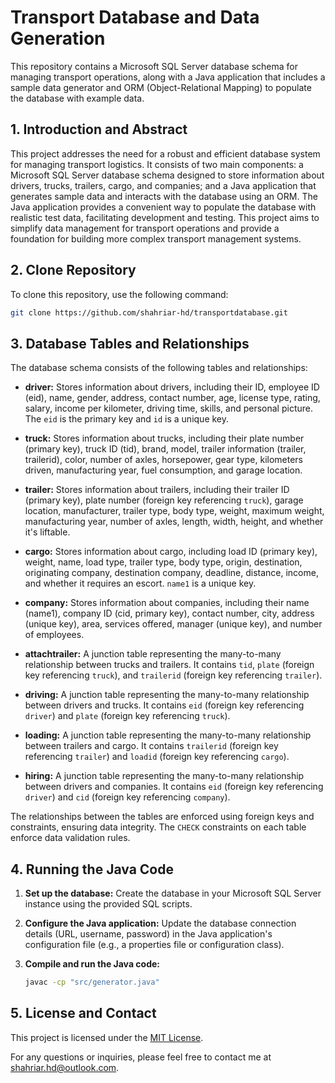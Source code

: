 # Transport Database and Data Generation

This repository contains a Microsoft SQL Server database schema for managing transport operations, along with a Java application that includes a sample data generator and ORM (Object-Relational Mapping) to populate the database with example data.

## 1. Introduction and Abstract

This project addresses the need for a robust and efficient database system for managing transport logistics. It consists of two main components: a Microsoft SQL Server database schema designed to store information about drivers, trucks, trailers, cargo, and companies; and a Java application that generates sample data and interacts with the database using an ORM. The Java application provides a convenient way to populate the database with realistic test data, facilitating development and testing. This project aims to simplify data management for transport operations and provide a foundation for building more complex transport management systems.

## 2. Clone Repository

To clone this repository, use the following command:

```bash
git clone https://github.com/shahriar-hd/transportdatabase.git
```

## 3. Database Tables and Relationships

The database schema consists of the following tables and relationships:

-   **driver:** Stores information about drivers, including their ID, employee ID (eid), name, gender, address, contact number, age, license type, rating, salary, income per kilometer, driving time, skills, and personal picture. The `eid` is the primary key and `id` is a unique key.

-   **truck:** Stores information about trucks, including their plate number (primary key), truck ID (tid), brand, model, trailer information (trailer, trailerid), color, number of axles, horsepower, gear type, kilometers driven, manufacturing year, fuel consumption, and garage location.

-   **trailer:** Stores information about trailers, including their trailer ID (primary key), plate number (foreign key referencing `truck`), garage location, manufacturer, trailer type, body type, weight, maximum weight, manufacturing year, number of axles, length, width, height, and whether it's liftable.

-   **cargo:** Stores information about cargo, including load ID (primary key), weight, name, load type, trailer type, body type, origin, destination, originating company, destination company, deadline, distance, income, and whether it requires an escort. `name1` is a unique key.

-   **company:** Stores information about companies, including their name (name1), company ID (cid, primary key), contact number, city, address (unique key), area, services offered, manager (unique key), and number of employees.

-   **attachtrailer:** A junction table representing the many-to-many relationship between trucks and trailers. It contains `tid`, `plate` (foreign key referencing `truck`), and `trailerid` (foreign key referencing `trailer`).

-   **driving:** A junction table representing the many-to-many relationship between drivers and trucks. It contains `eid` (foreign key referencing `driver`) and `plate` (foreign key referencing `truck`).

-   **loading:** A junction table representing the many-to-many relationship between trailers and cargo. It contains `trailerid` (foreign key referencing `trailer`) and `loadid` (foreign key referencing `cargo`).

-   **hiring:** A junction table representing the many-to-many relationship between drivers and companies. It contains `eid` (foreign key referencing `driver`) and `cid` (foreign key referencing `company`).

The relationships between the tables are enforced using foreign keys and constraints, ensuring data integrity. The `CHECK` constraints on each table enforce data validation rules.

## 4. Running the Java Code

1.  **Set up the database:** Create the database in your Microsoft SQL Server instance using the provided SQL scripts.

2.  **Configure the Java application:** Update the database connection details (URL, username, password) in the Java application's configuration file (e.g., a properties file or configuration class).

3.  **Compile and run the Java code:**

    ```bash
    javac -cp "src/generator.java"
    ```

## 5. License and Contact

This project is licensed under the [MIT License](LICENSE).

For any questions or inquiries, please feel free to contact me at [shahriar.hd@outlook.com](mailto:shahriar.hd@outlook.com).